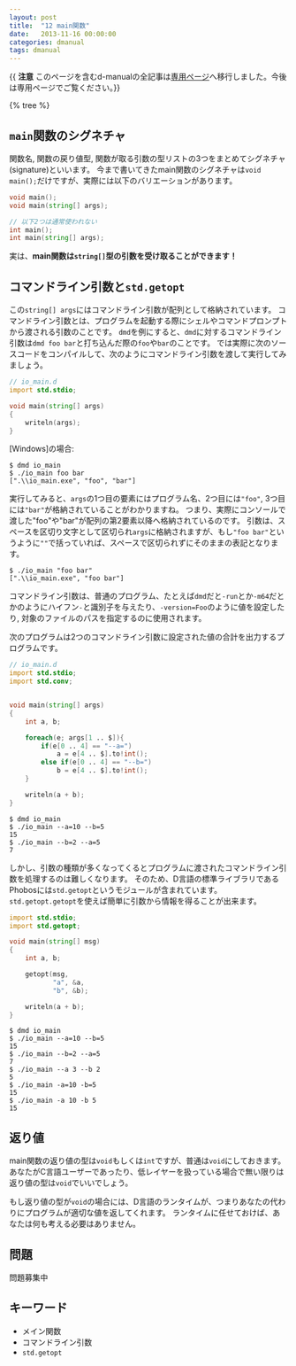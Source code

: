 ```yaml
---
layout: post
title:  "12 main関数"
date:   2013-11-16 00:00:00
categories: dmanual
tags: dmanual
---
```


{{ **注意** このページを含むd-manualの全記事は[専用ページ](https://k3kaimu.github.io/dmanual/)へ移行しました。今後は専用ページでご覧ください。}}

{% tree %}

## `main`関数のシグネチャ

関数名, 関数の戻り値型, 関数が取る引数の型リストの3つをまとめてシグネチャ(signature)といいます。
今まで書いてきたmain関数のシグネチャは`void main();`だけですが、実際には以下のバリエーションがあります。

~~~~d
void main();
void main(string[] args);

// 以下2つは通常使われない
int main();
int main(string[] args);
~~~~

実は、**main関数は`string[]`型の引数を受け取ることができます！**


## コマンドライン引数と`std.getopt`

この`string[] args`にはコマンドライン引数が配列として格納されています。
コマンドライン引数とは、プログラムを起動する際にシェルやコマンドプロンプトから渡される引数のことです。
`dmd`を例にすると、`dmd`に対するコマンドライン引数は`dmd foo bar`と打ち込んだ際の`foo`や`bar`のことです。
では実際に次のソースコードをコンパイルして、次のようにコマンドライン引数を渡して実行してみましょう。

~~~~d
// io_main.d
import std.stdio;

void main(string[] args)
{
    writeln(args);
}
~~~~


[Windows]の場合:

~~~~
$ dmd io_main
$ ./io_main foo bar
[".\\io_main.exe", "foo", "bar"]
~~~~

実行してみると、`args`の1つ目の要素にはプログラム名、2つ目には`"foo"`, 3つ目には`"bar"`が格納されていることがわかりますね。
つまり、実際にコンソールで渡した"foo"や"bar"が配列の第2要素以降へ格納されているのです。
引数は、スペースを区切り文字として区切られ`args`に格納されますが、もし`"foo bar"`というように`""`で括っていれば、スペースで区切られずにそのままの表記となります。

~~~~
$ ./io_main "foo bar"
[".\\io_main.exe", "foo bar"]
~~~~

コマンドライン引数は、普通のプログラム、たとえば`dmd`だと`-run`とか`-m64`だとかのようにハイフン`-`と識別子を与えたり、`-version=Foo`のように値を設定したり, 対象のファイルのパスを指定するのに使用されます。

次のプログラムは2つのコマンドライン引数に設定された値の合計を出力するプログラムです。

~~~~d
// io_main.d
import std.stdio;
import std.conv;


void main(string[] args)
{
    int a, b;

    foreach(e; args[1 .. $]){
        if(e[0 .. 4] == "--a=")
            a = e[4 .. $].to!int();
        else if(e[0 .. 4] == "--b=")
            b = e[4 .. $].to!int();
    }

    writeln(a + b);
}
~~~~

~~~~
$ dmd io_main
$ ./io_main --a=10 --b=5
15
$ ./io_main --b=2 --a=5
7
~~~~

しかし、引数の種類が多くなってくるとプログラムに渡されたコマンドライン引数を処理するのは難しくなります。
そのため、D言語の標準ライブラリであるPhobosには`std.getopt`というモジュールが含まれています。
`std.getopt.getopt`を使えば簡単に引数から情報を得ることが出来ます。

~~~~d
import std.stdio;
import std.getopt;

void main(string[] msg)
{
    int a, b;

    getopt(msg,
           "a", &a,
           "b", &b);

    writeln(a + b);
}
~~~~

~~~~
$ dmd io_main
$ ./io_main --a=10 --b=5
15
$ ./io_main --b=2 --a=5
7
$ ./io_main --a 3 --b 2
5
$ ./io_main -a=10 -b=5
15
$ ./io_main -a 10 -b 5
15
~~~~


## 返り値

main関数の返り値の型は`void`もしくは`int`ですが、普通は`void`にしておきます。
あなたがC言語ユーザーであったり、低レイヤーを扱っている場合で無い限りは返り値の型は`void`でいいでしょう。

もし返り値の型が`void`の場合には、D言語のランタイムが、つまりあなたの代わりにプログラムが適切な値を返してくれます。
ランタイムに任せておけば、あなたは何も考える必要はありません。


## 問題

問題募集中


## キーワード

* メイン関数
* コマンドライン引数
* `std.getopt`
